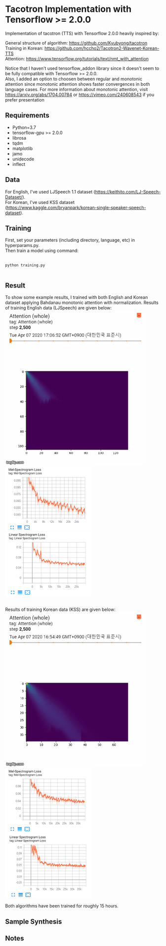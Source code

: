 # Tacotron Implementation with Tensorflow >= 2.0.0
Implementation of tacotron (TTS) with Tensorflow 2.0.0 heavily inspired by: </br>

General structure of algorithm: https://github.com/Kyubyong/tacotron </br>
Training in Korean: https://github.com/hccho2/Tacotron2-Wavenet-Korean-TTS </br>
Attention: https://www.tensorflow.org/tutorials/text/nmt_with_attention </br>

Notice that I haven't used tensorflow_addon library since it doesn't seem to be fully compatible with Tensorflow >= 2.0.0. </br>
Also, I added an option to choosen between regular and monotonic attention since monotonic attention shows faster convergences in both language cases. For more information about monotonic attention, visit https://arxiv.org/abs/1704.00784 or https://vimeo.com/240608543 if you prefer presentation </br>

## Requirements
* Python=3.7
* tensorflow-gpu >= 2.0.0
* librosa
* tqdm
* matplotlib
* jamo
* unidecode
* inflect

## Data
For English, I've used LJSpeech 1.1 dataset (https://keithito.com/LJ-Speech-Dataset/). </br>
For Korean, I've used KSS dataset (https://www.kaggle.com/bryanpark/korean-single-speaker-speech-dataset). </br>

## Training

First, set your parameters (including directory, language, etc) in hyperparams.py. </br>
Then train a model using command: </br>
<pre>
<code> 
python training.py 
</code>
</pre>

## Result
To show some example results, I trained with both English and Korean dataset applying Bahdanau monotonic attention with normalization.
Results of training English data (LJSpeech) are given below: </br>
![Alt Text](https://github.com/dabsdamoon/gif_save/blob/master/tacotron_English.gif) </br>
![Alt Text](https://github.com/dabsdamoon/gif_save/blob/master/tacotron_English_mel.png)
![Alt Text](https://github.com/dabsdamoon/gif_save/blob/master/tacotron_English_linear.png) </br>
</br>

Results of training Korean data (KSS) are given below: </br>
![Alt Text](https://github.com/dabsdamoon/gif_save/blob/master/tacotron_Korean.gif) </br>
![Alt Text](https://github.com/dabsdamoon/gif_save/blob/master/tacotron_Korean_mel.png)
![Alt Text](https://github.com/dabsdamoon/gif_save/blob/master/tacotron_Korean_linear.png) </br>

Both algorithms have been trained for roughly 15 hours.

## Sample Synthesis


## Notes
